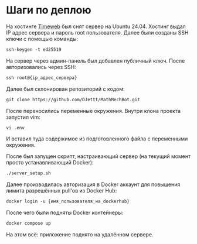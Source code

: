 # Шаги по деплою

На хостинге [Timeweb](https://timeweb.cloud/) был снят сервер на Ubuntu 24.04. Хостинг выдал IP адрес
сервера и пароль root пользователя. Далее были созданы SSH ключи с помощью команды:

```dtd
ssh-keygen -t ed25519
```

На сервер через админ-панель был добавлен публичный ключ. После авторизовались через SSH:

```dtd
ssh root@{ip_адрес_сервера}
```

Далее был склонирован репозиторий с кодом:

```dtd
git clone https://github.com/DJettt/MathMechBot.git
```

После переносились переменные окружения. Внутри клона проекта запустил vim:

```dtd
vi .env
```

И вставил туда содержимое из подготовленного файла с переменными окружения.

После был запущен скрипт, настраивающий сервер (на текущий момент просто устанавливающий
Docker):

```dtd
./server_setup.sh
```

Далее производилась авторизация в Docker аккаунт для повышения лимита разрешённых pull'ов
из Docker Hub:

```dtd
docker login -u {имя_пользователя_на_dockerhub}
```

После чего были подняты Docker контейнеры:

```dtd
docker compose up
```

На этом всё: приложение поднято на удалённом сервере.
